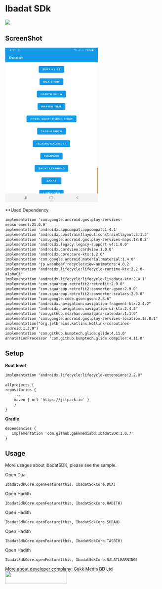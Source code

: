 Ibadat SDk
===================
[![](https://jitpack.io/v/gakkmediabd/IbadatSDK.svg)](https://jitpack.io/#gakkmediabd/IbadatSDK)

## ScreenShot
<img src="https://github.com/gakkmediabd/IbadatSDK/blob/master/Screenshot_20220719-161130_IbadatSDK.jpg" width="300" height="500" />


**Used Dependency

    implementation 'com.google.android.gms:play-services-measurement:21.0.0'
    implementation 'androidx.appcompat:appcompat:1.4.1'
    implementation 'androidx.constraintlayout:constraintlayout:2.1.3'
    implementation 'com.google.android.gms:play-services-maps:18.0.2'
    implementation 'androidx.legacy:legacy-support-v4:1.0.0'
    implementation 'androidx.cardview:cardview:1.0.0'
    implementation 'androidx.core:core-ktx:1.2.0'
    implementation 'com.google.android.material:material:1.4.0'
    implementation 'jp.wasabeef:recyclerview-animators:4.0.2'
    implementation "androidx.lifecycle:lifecycle-runtime-ktx:2.2.0-alpha01"
    implementation "androidx.lifecycle:lifecycle-livedata-ktx:2.4.1"
    implementation "com.squareup.retrofit2:retrofit:2.9.0"
    implementation "com.squareup.retrofit2:converter-gson:2.9.0"
    implementation "com.squareup.retrofit2:converter-scalars:2.9.0"
    implementation "com.google.code.gson:gson:2.8.6"
    implementation "androidx.navigation:navigation-fragment-ktx:2.4.2"
    implementation "androidx.navigation:navigation-ui-ktx:2.4.2"
    implementation 'com.github.msarhan:ummalqura-calendar:1.1.9'
    implementation 'com.google.android.gms:play-services-location:15.0.1'
    implementation("org.jetbrains.kotlinx:kotlinx-coroutines-android:1.3.9")
    implementation 'com.github.bumptech.glide:glide:4.11.0'
    annotationProcessor 'com.github.bumptech.glide:compiler:4.11.0'
    
## Setup
**Root level**
    
    implementation "androidx.lifecycle:lifecycle-extensions:2.2.0"
      
    allprojects {
	repositories {
		...
		maven { url 'https://jitpack.io' }
		}
    }

**Gradle**

    dependencies {
       implementation 'com.github.gakkmediabd:IbadatSDK:1.0.7'
    }

## Usage

More usages about ibadatSDK, please see the sample.

Open Dua

    IbadatSdkCore.openFeature(this, IbadatSdkCore.DUA)

Open Hadith

    IbadatSdkCore.openFeature(this, IbadatSdkCore.HADITH)

Open Hadith

    IbadatSdkCore.openFeature(this, IbadatSdkCore.SURAH)

Open Hadith

    IbadatSdkCore.openFeature(this, IbadatSdkCore.TASBIH)

Open Hadith

    IbadatSdkCore.openFeature(this, IbadatSdkCore.SALATLEARNING)

[More about developer complany: Gakk Media BD Ltd <img src="https://gakkmedia.com/wp-content/uploads/2019/03/Gakk-Media_Logo-final-black.png" width="200" height="40" />](https://gakkmedia.com/)
